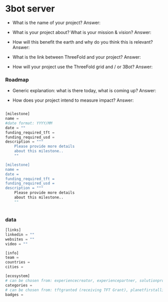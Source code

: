 # 3bot server

- What is the name of your project?
Answer:

- What is your project about? What is your mission & vision?
Answer:

- How will this benefit the earth and why do you think this is relevant? 
Answer:

- What is the link between ThreeFold and your project? 
Answer:

- How will your project use the ThreeFold grid and / or 3Bot?
Answer:



### Roadmap

- Generic explanation: what is there today, what is coming up?
Answer:

- How does your project intend to measure impact?
Answer:


```python

[milestone]
name = 
#date format: YYYY/MM 
date = ""
funding_required_tft = 
funding_required_usd = 
description = """
    Please provide more details
    about this milestone..
    ""

[milestone]
name = 
date =
funding_required_tft = 
funding_required_usd = 
description = """
    Please provide more details
    about this milestone..
    ""
    
```

### data

```python
[links]
linkedin = ""
websites = ""
video = ""

[info]
team = 
countries = 
cities = 

[ecosystem]
# can be chosen from: experiencecreator, experiencepartner, solutionprovider, farmer, systemintegrator
categories = 
# can be chosen from: tftgranted (receiving TFT Grant), planetfirstalliance (memeber of Planet First Alliance)
badges = 

```

